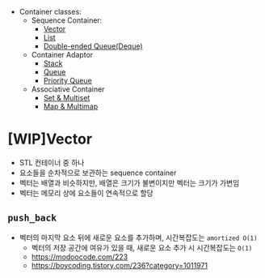 * Container classes:
    * Sequence Container: 
        * [Vector](../02_vector/)
        * [List](../03_list/)
        * [Double-ended Queue(Deque)](../06_deque)
    * Container Adaptor
        * [Stack](../04_stack/)
        * [Queue](../05_queue/)
        * [Priority Queue](../21_priority_queue_heap)
    * Associative Container
        * [Set & Multiset](../19_set/)
        * [Map & Multimap](../20_map/)

# [WIP]Vector
* STL 컨테이너 중 하나
* 요소들을 순차적으로 보관하는 sequence container
* 벡터는 배열과 비슷하지만, 배열은 크기가 불변이지만 벡터는 크기가 가변임
* 벡터는 메모리 상에 요소들이 연속적으로 할당

## `push_back`
* 벡터의 마지막 요소 뒤에 새로운 요소를 추가하며, 시간복잡도는 `amortized O(1)`
    * 벡터의 저장 공간에 여유가 있을 때, 새로운 요소 추가 시 시간복잡도는 `O(1)`
    * https://modoocode.com/223
    * https://boycoding.tistory.com/236?category=1011971